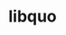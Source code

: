 ---
title: "libquo"
layout: cache
categories: [package, develop]
meta: {"compilers": ["cce@=18.0.0", "gcc@=10.3.0", "gcc@=11.4.0", "gcc@=9.4.0", "oneapi@=2024.2.1"], "num_specs": 23, "num_specs_by_stack": {"e4s": 5, "e4s-cray-rhel": 4, "e4s-cray-sles": 1, "e4s-neoverse-v2": 5, "e4s-neoverse_v1": 3, "e4s-oneapi": 4, "e4s-power": 1, "root": 23}, "oss": ["rhel8", "sle_hpc15", "ubuntu20.04", "ubuntu22.04"], "platforms": ["linux"], "stacks": ["e4s", "e4s-cray-rhel", "e4s-cray-sles", "e4s-neoverse-v2", "e4s-neoverse_v1", "e4s-oneapi", "e4s-power", "root"], "targets": ["neoverse_v1", "neoverse_v2", "ppc64le", "x86_64_v3", "x86_64_v4"], "versions": ["1.4"]}
spec_details: [{"compiler": "cce@=18.0.0", "hash": "cg6w3d2twyd4pjovzkopbp6dnshe3jat", "os": "rhel8", "platform": "linux", "size": "-", "stacks": ["e4s-cray-rhel", "root"], "tarball": "https://binaries.spack.io/develop/build_cache/linux-rhel8-x86_64_v3/cce-18.0.0/libquo-1.4/linux-rhel8-x86_64_v3-cce-18.0.0-libquo-1.4-cg6w3d2twyd4pjovzkopbp6dnshe3jat.spack", "target": "x86_64_v3", "variants": ["build_system=autotools"], "versions": ["1.4"]}, {"compiler": "cce@=18.0.0", "hash": "dnjtl7qullrdhypfllex765saxpgd4in", "os": "rhel8", "platform": "linux", "size": "-", "stacks": ["e4s-cray-rhel", "root"], "tarball": "https://binaries.spack.io/develop/build_cache/linux-rhel8-x86_64_v3/cce-18.0.0/libquo-1.4/linux-rhel8-x86_64_v3-cce-18.0.0-libquo-1.4-dnjtl7qullrdhypfllex765saxpgd4in.spack", "target": "x86_64_v3", "variants": ["build_system=autotools"], "versions": ["1.4"]}, {"compiler": "cce@=18.0.0", "hash": "whxbpd2skoexiv3wukysc6hay6ggaiur", "os": "rhel8", "platform": "linux", "size": "-", "stacks": ["e4s-cray-rhel", "root"], "tarball": "https://binaries.spack.io/develop/build_cache/linux-rhel8-x86_64_v3/cce-18.0.0/libquo-1.4/linux-rhel8-x86_64_v3-cce-18.0.0-libquo-1.4-whxbpd2skoexiv3wukysc6hay6ggaiur.spack", "target": "x86_64_v3", "variants": ["build_system=autotools"], "versions": ["1.4"]}, {"compiler": "cce@=18.0.0", "hash": "wwfvvrpjnbbp3buqb32gq4jzo2s3vq2z", "os": "rhel8", "platform": "linux", "size": "-", "stacks": ["e4s-cray-rhel", "root"], "tarball": "https://binaries.spack.io/develop/build_cache/linux-rhel8-x86_64_v3/cce-18.0.0/libquo-1.4/linux-rhel8-x86_64_v3-cce-18.0.0-libquo-1.4-wwfvvrpjnbbp3buqb32gq4jzo2s3vq2z.spack", "target": "x86_64_v3", "variants": ["build_system=autotools"], "versions": ["1.4"]}, {"compiler": "gcc@=10.3.0", "hash": "rgekjuxlyirg75pu7qjjsbh5th3rtohg", "os": "sle_hpc15", "platform": "linux", "size": "-", "stacks": ["e4s-cray-sles", "root"], "tarball": "https://binaries.spack.io/develop/build_cache/linux-sle_hpc15-x86_64_v4/gcc-10.3.0/libquo-1.4/linux-sle_hpc15-x86_64_v4-gcc-10.3.0-libquo-1.4-rgekjuxlyirg75pu7qjjsbh5th3rtohg.spack", "target": "x86_64_v4", "variants": ["build_system=autotools"], "versions": ["1.4"]}, {"compiler": "gcc@=9.4.0", "hash": "punf6vlodkf5xnmloweohnpkg5sf5eui", "os": "ubuntu20.04", "platform": "linux", "size": "-", "stacks": ["e4s-power", "root"], "tarball": "https://binaries.spack.io/develop/build_cache/linux-ubuntu20.04-ppc64le/gcc-9.4.0/libquo-1.4/linux-ubuntu20.04-ppc64le-gcc-9.4.0-libquo-1.4-punf6vlodkf5xnmloweohnpkg5sf5eui.spack", "target": "ppc64le", "variants": ["build_system=autotools"], "versions": ["1.4"]}, {"compiler": "gcc@=11.4.0", "hash": "gal63vpnndnm5ba3vvjugrkqr2z6ildi", "os": "ubuntu22.04", "platform": "linux", "size": "-", "stacks": ["e4s-neoverse_v1", "root"], "tarball": "https://binaries.spack.io/develop/build_cache/linux-ubuntu22.04-neoverse_v1/gcc-11.4.0/libquo-1.4/linux-ubuntu22.04-neoverse_v1-gcc-11.4.0-libquo-1.4-gal63vpnndnm5ba3vvjugrkqr2z6ildi.spack", "target": "neoverse_v1", "variants": ["build_system=autotools"], "versions": ["1.4"]}, {"compiler": "gcc@=11.4.0", "hash": "oh2576hqashkmabu7hh7ezu2tkm4mv6x", "os": "ubuntu22.04", "platform": "linux", "size": "-", "stacks": ["e4s-neoverse_v1", "root"], "tarball": "https://binaries.spack.io/develop/build_cache/linux-ubuntu22.04-neoverse_v1/gcc-11.4.0/libquo-1.4/linux-ubuntu22.04-neoverse_v1-gcc-11.4.0-libquo-1.4-oh2576hqashkmabu7hh7ezu2tkm4mv6x.spack", "target": "neoverse_v1", "variants": ["build_system=autotools"], "versions": ["1.4"]}, {"compiler": "gcc@=11.4.0", "hash": "x43zz7gkyjoatwbld7ivcam7of7iwlqu", "os": "ubuntu22.04", "platform": "linux", "size": "-", "stacks": ["e4s-neoverse_v1", "root"], "tarball": "https://binaries.spack.io/develop/build_cache/linux-ubuntu22.04-neoverse_v1/gcc-11.4.0/libquo-1.4/linux-ubuntu22.04-neoverse_v1-gcc-11.4.0-libquo-1.4-x43zz7gkyjoatwbld7ivcam7of7iwlqu.spack", "target": "neoverse_v1", "variants": ["build_system=autotools"], "versions": ["1.4"]}, {"compiler": "gcc@=11.4.0", "hash": "afewtc2cydmzcpolqhngrkcntg4e4zz4", "os": "ubuntu22.04", "platform": "linux", "size": "-", "stacks": ["e4s-neoverse-v2", "root"], "tarball": "https://binaries.spack.io/develop/build_cache/linux-ubuntu22.04-neoverse_v2/gcc-11.4.0/libquo-1.4/linux-ubuntu22.04-neoverse_v2-gcc-11.4.0-libquo-1.4-afewtc2cydmzcpolqhngrkcntg4e4zz4.spack", "target": "neoverse_v2", "variants": ["build_system=autotools"], "versions": ["1.4"]}, {"compiler": "gcc@=11.4.0", "hash": "irzpr5wnqj32gvcmn6bkdsvk3r4hh5yx", "os": "ubuntu22.04", "platform": "linux", "size": "-", "stacks": ["e4s-neoverse-v2", "root"], "tarball": "https://binaries.spack.io/develop/build_cache/linux-ubuntu22.04-neoverse_v2/gcc-11.4.0/libquo-1.4/linux-ubuntu22.04-neoverse_v2-gcc-11.4.0-libquo-1.4-irzpr5wnqj32gvcmn6bkdsvk3r4hh5yx.spack", "target": "neoverse_v2", "variants": ["build_system=autotools"], "versions": ["1.4"]}, {"compiler": "gcc@=11.4.0", "hash": "iurokolb6mxdyosq6zekaufhu45eoyqs", "os": "ubuntu22.04", "platform": "linux", "size": "-", "stacks": ["e4s-neoverse-v2", "root"], "tarball": "https://binaries.spack.io/develop/build_cache/linux-ubuntu22.04-neoverse_v2/gcc-11.4.0/libquo-1.4/linux-ubuntu22.04-neoverse_v2-gcc-11.4.0-libquo-1.4-iurokolb6mxdyosq6zekaufhu45eoyqs.spack", "target": "neoverse_v2", "variants": ["build_system=autotools"], "versions": ["1.4"]}, {"compiler": "gcc@=11.4.0", "hash": "s7mtpriu7bsxz6a36g4g7fv2lpdrlq6x", "os": "ubuntu22.04", "platform": "linux", "size": "-", "stacks": ["e4s-neoverse-v2", "root"], "tarball": "https://binaries.spack.io/develop/build_cache/linux-ubuntu22.04-neoverse_v2/gcc-11.4.0/libquo-1.4/linux-ubuntu22.04-neoverse_v2-gcc-11.4.0-libquo-1.4-s7mtpriu7bsxz6a36g4g7fv2lpdrlq6x.spack", "target": "neoverse_v2", "variants": ["build_system=autotools"], "versions": ["1.4"]}, {"compiler": "gcc@=11.4.0", "hash": "vedbts7a4x7ziw3fakhko4oimlynwcvh", "os": "ubuntu22.04", "platform": "linux", "size": "-", "stacks": ["e4s-neoverse-v2", "root"], "tarball": "https://binaries.spack.io/develop/build_cache/linux-ubuntu22.04-neoverse_v2/gcc-11.4.0/libquo-1.4/linux-ubuntu22.04-neoverse_v2-gcc-11.4.0-libquo-1.4-vedbts7a4x7ziw3fakhko4oimlynwcvh.spack", "target": "neoverse_v2", "variants": ["build_system=autotools"], "versions": ["1.4"]}, {"compiler": "gcc@=11.4.0", "hash": "aou74jlwzgoxhpc6thxxwzckmn6vkpz4", "os": "ubuntu22.04", "platform": "linux", "size": "-", "stacks": ["e4s", "root"], "tarball": "https://binaries.spack.io/develop/build_cache/linux-ubuntu22.04-x86_64_v3/gcc-11.4.0/libquo-1.4/linux-ubuntu22.04-x86_64_v3-gcc-11.4.0-libquo-1.4-aou74jlwzgoxhpc6thxxwzckmn6vkpz4.spack", "target": "x86_64_v3", "variants": ["build_system=autotools"], "versions": ["1.4"]}, {"compiler": "gcc@=11.4.0", "hash": "iufbrnkj5sqog7c3mkr4lm7qrhdmpze4", "os": "ubuntu22.04", "platform": "linux", "size": "-", "stacks": ["e4s", "root"], "tarball": "https://binaries.spack.io/develop/build_cache/linux-ubuntu22.04-x86_64_v3/gcc-11.4.0/libquo-1.4/linux-ubuntu22.04-x86_64_v3-gcc-11.4.0-libquo-1.4-iufbrnkj5sqog7c3mkr4lm7qrhdmpze4.spack", "target": "x86_64_v3", "variants": ["build_system=autotools"], "versions": ["1.4"]}, {"compiler": "gcc@=11.4.0", "hash": "prp5okz5gtgsq453ffa7rsoju3nblih3", "os": "ubuntu22.04", "platform": "linux", "size": "-", "stacks": ["e4s", "root"], "tarball": "https://binaries.spack.io/develop/build_cache/linux-ubuntu22.04-x86_64_v3/gcc-11.4.0/libquo-1.4/linux-ubuntu22.04-x86_64_v3-gcc-11.4.0-libquo-1.4-prp5okz5gtgsq453ffa7rsoju3nblih3.spack", "target": "x86_64_v3", "variants": ["build_system=autotools"], "versions": ["1.4"]}, {"compiler": "gcc@=11.4.0", "hash": "qhgmnvpocrg7bo6myh2lxjza67wtq4g4", "os": "ubuntu22.04", "platform": "linux", "size": "-", "stacks": ["e4s", "root"], "tarball": "https://binaries.spack.io/develop/build_cache/linux-ubuntu22.04-x86_64_v3/gcc-11.4.0/libquo-1.4/linux-ubuntu22.04-x86_64_v3-gcc-11.4.0-libquo-1.4-qhgmnvpocrg7bo6myh2lxjza67wtq4g4.spack", "target": "x86_64_v3", "variants": ["build_system=autotools"], "versions": ["1.4"]}, {"compiler": "gcc@=11.4.0", "hash": "qnwjpfjcfl5fsdqne3bokewvqj5gkvhx", "os": "ubuntu22.04", "platform": "linux", "size": "-", "stacks": ["e4s", "root"], "tarball": "https://binaries.spack.io/develop/build_cache/linux-ubuntu22.04-x86_64_v3/gcc-11.4.0/libquo-1.4/linux-ubuntu22.04-x86_64_v3-gcc-11.4.0-libquo-1.4-qnwjpfjcfl5fsdqne3bokewvqj5gkvhx.spack", "target": "x86_64_v3", "variants": ["build_system=autotools"], "versions": ["1.4"]}, {"compiler": "oneapi@=2024.2.1", "hash": "a7oxq43urirtqv36zt3nx55drbr6aofe", "os": "ubuntu22.04", "platform": "linux", "size": "-", "stacks": ["e4s-oneapi", "root"], "tarball": "https://binaries.spack.io/develop/build_cache/linux-ubuntu22.04-x86_64_v3/oneapi-2024.2.1/libquo-1.4/linux-ubuntu22.04-x86_64_v3-oneapi-2024.2.1-libquo-1.4-a7oxq43urirtqv36zt3nx55drbr6aofe.spack", "target": "x86_64_v3", "variants": ["build_system=autotools"], "versions": ["1.4"]}, {"compiler": "oneapi@=2024.2.1", "hash": "cu7moshujaer56sxcjaxqswkt2tq3agm", "os": "ubuntu22.04", "platform": "linux", "size": "-", "stacks": ["e4s-oneapi", "root"], "tarball": "https://binaries.spack.io/develop/build_cache/linux-ubuntu22.04-x86_64_v3/oneapi-2024.2.1/libquo-1.4/linux-ubuntu22.04-x86_64_v3-oneapi-2024.2.1-libquo-1.4-cu7moshujaer56sxcjaxqswkt2tq3agm.spack", "target": "x86_64_v3", "variants": ["build_system=autotools"], "versions": ["1.4"]}, {"compiler": "oneapi@=2024.2.1", "hash": "g4tpwes43har4chq4kmlbhvrpcnpx5qj", "os": "ubuntu22.04", "platform": "linux", "size": "-", "stacks": ["e4s-oneapi", "root"], "tarball": "https://binaries.spack.io/develop/build_cache/linux-ubuntu22.04-x86_64_v3/oneapi-2024.2.1/libquo-1.4/linux-ubuntu22.04-x86_64_v3-oneapi-2024.2.1-libquo-1.4-g4tpwes43har4chq4kmlbhvrpcnpx5qj.spack", "target": "x86_64_v3", "variants": ["build_system=autotools"], "versions": ["1.4"]}, {"compiler": "oneapi@=2024.2.1", "hash": "wbiyhchq6gmyla2maooiwuvi4dreuzrf", "os": "ubuntu22.04", "platform": "linux", "size": "-", "stacks": ["e4s-oneapi", "root"], "tarball": "https://binaries.spack.io/develop/build_cache/linux-ubuntu22.04-x86_64_v3/oneapi-2024.2.1/libquo-1.4/linux-ubuntu22.04-x86_64_v3-oneapi-2024.2.1-libquo-1.4-wbiyhchq6gmyla2maooiwuvi4dreuzrf.spack", "target": "x86_64_v3", "variants": ["build_system=autotools"], "versions": ["1.4"]}]
---